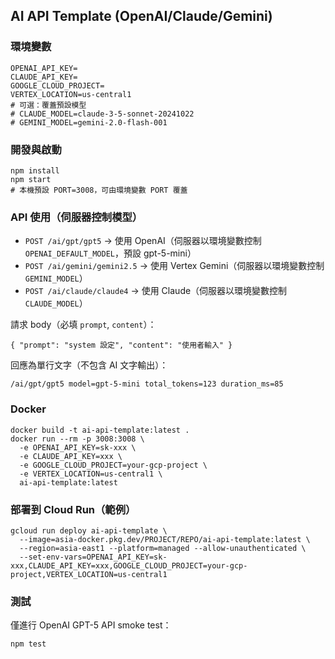 ## AI API Template (OpenAI/Claude/Gemini)

### 環境變數
```
OPENAI_API_KEY=
CLAUDE_API_KEY=
GOOGLE_CLOUD_PROJECT=
VERTEX_LOCATION=us-central1
# 可選：覆蓋預設模型
# CLAUDE_MODEL=claude-3-5-sonnet-20241022
# GEMINI_MODEL=gemini-2.0-flash-001
```

### 開發與啟動
```
npm install
npm start
# 本機預設 PORT=3008，可由環境變數 PORT 覆蓋
```

### API 使用（伺服器控制模型）
- `POST /ai/gpt/gpt5` → 使用 OpenAI（伺服器以環境變數控制 `OPENAI_DEFAULT_MODEL`，預設 gpt-5-mini）
- `POST /ai/gemini/gemini2.5` → 使用 Vertex Gemini（伺服器以環境變數控制 `GEMINI_MODEL`）
- `POST /ai/claude/claude4` → 使用 Claude（伺服器以環境變數控制 `CLAUDE_MODEL`）

請求 body（必填 `prompt`, `content`）：
```
{ "prompt": "system 設定", "content": "使用者輸入" }
```

回應為單行文字（不包含 AI 文字輸出）：
```
/ai/gpt/gpt5 model=gpt-5-mini total_tokens=123 duration_ms=85
```

### Docker
```
docker build -t ai-api-template:latest .
docker run --rm -p 3008:3008 \
  -e OPENAI_API_KEY=sk-xxx \
  -e CLAUDE_API_KEY=xxx \
  -e GOOGLE_CLOUD_PROJECT=your-gcp-project \
  -e VERTEX_LOCATION=us-central1 \
  ai-api-template:latest
```

### 部署到 Cloud Run（範例）
```
gcloud run deploy ai-api-template \
  --image=asia-docker.pkg.dev/PROJECT/REPO/ai-api-template:latest \
  --region=asia-east1 --platform=managed --allow-unauthenticated \
  --set-env-vars=OPENAI_API_KEY=sk-xxx,CLAUDE_API_KEY=xxx,GOOGLE_CLOUD_PROJECT=your-gcp-project,VERTEX_LOCATION=us-central1
```

### 測試
僅進行 OpenAI GPT-5 API smoke test：
```
npm test
```